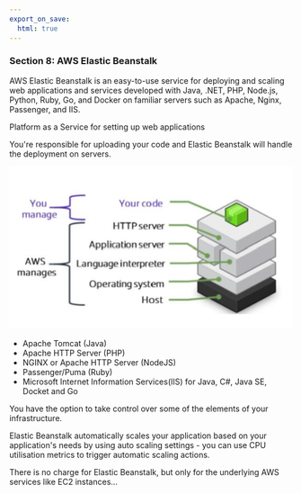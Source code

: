 ```yaml
---
export_on_save:
  html: true
---
```

### Section 8: AWS Elastic Beanstalk

AWS Elastic Beanstalk is an easy-to-use service for deploying and scaling web applications and services developed with Java, .NET, PHP, Node.js, Python, Ruby, Go, and Docker on familiar servers such as Apache, Nginx, Passenger, and IIS.

Platform as a Service for setting up web applications

You're responsible for uploading your code and Elastic Beanstalk will handle the deployment on servers.

![Architecture](images/elastic_beanstalk_architecture.png)

- Apache Tomcat (Java)
- Apache HTTP Server (PHP)
- NGINX or Apache HTTP Server (NodeJS)
- Passenger/Puma (Ruby)
- Microsoft Internet Information Services(IIS) for Java, C#, Java SE, Docket and Go

You have the option to take control over some of the elements of your infrastructure.

Elastic Beanstalk automatically scales your application based on your application's needs by using auto scaling settings - you can use CPU utilisation metrics to trigger automatic scaling actions.

There is no charge for Elastic Beanstalk, but only for the underlying AWS services like EC2 instances...

